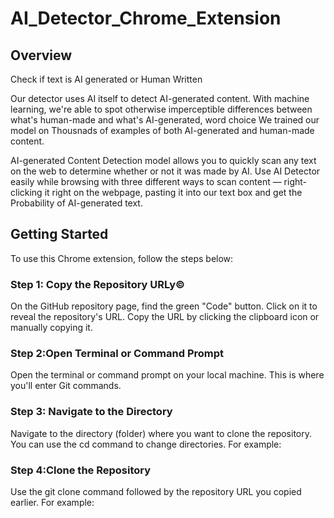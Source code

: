 # AI_Detector_Chrome_Extension

## Overview

Check if text is AI generated or Human Written

Our detector uses AI itself to detect AI-generated content. With machine learning, we're able to spot otherwise imperceptible differences between what's human-made and what's AI-generated, word choice We trained our model on Thousnads of examples of both AI-generated and human-made content.

AI-generated Content Detection model allows you to quickly scan any text on the web to determine whether or not it was made by AI. Use AI Detector easily while browsing with three different ways to scan content — right-clicking it right on the webpage, pasting it into our text box and get the Probability of AI-generated text.

## Getting Started

To use this Chrome extension, follow the steps below:

### Step 1: Copy the Repository URLy©️
 
On the GitHub repository page, find the green "Code" button. Click on it to reveal the repository's URL. Copy the URL by clicking the clipboard icon or manually copying it.

### Step 2:Open Terminal or Command Prompt

Open the terminal or command prompt on your local machine. This is where you'll enter Git commands.

### Step 3: Navigate to the Directory

Navigate to the directory (folder) where you want to clone the repository. You can use the cd command to change directories. For example:

### Step 4:Clone the Repository

Use the git clone command followed by the repository URL you copied earlier. For example:


